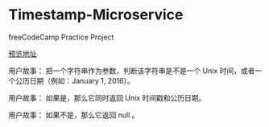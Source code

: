 # Timestamp-Microservice
freeCodeCamp Practice Project

[预览地址](http://kyun.dusuchao.xin:3000/)

用户故事： 把一个字符串作为参数，判断该字符串是不是一个 Unix 时间，或者一个公历日期（例如：January 1, 2016）。

用户故事： 如果是，那么它同时返回 Unix 时间戳和公历日期。

用户故事： 如果不是，那么它返回 null 。
